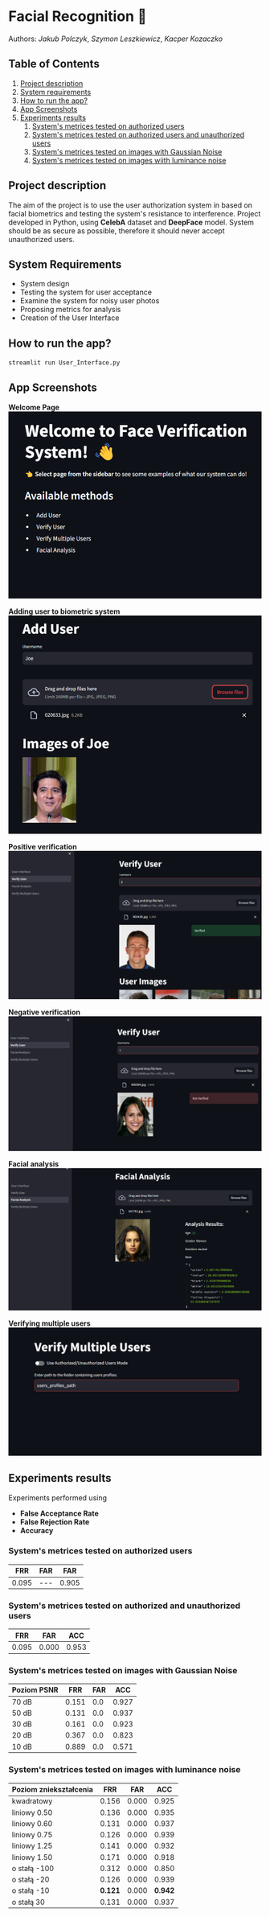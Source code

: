 
# Facial Recognition 👨
Authors: *Jakub Polczyk*, *Szymon Leszkiewicz*, *Kacper Kozaczko*

## Table of Contents
1. [Project description](#Project-description)
2. [System requirements](#System-requirements)
3. [How to run the app?](#How-to-run-the-app)
4. [App Screenshots](#App-Screenshots)
5. [Experiments results](#Experiments-results)
   1. [System's metrices tested on authorized users](#Systems-metrices-tested-on-authorized-users)
   2. [System's metrices tested on authorized users and unauthorized users](#Systems-metrices-tested-on-authorized-and-unauthorized-users)
   3. [System's metrices tested on images with Gaussian Noise](#Systems-metrices-tested-on-images-with-Gaussian-Noise)
   4. [System's metrices tested on images wiith luminance noise](#Systems-metrices-tested-on-images-with-luminance-noise)

## Project description
The aim of the project is to use the user authorization system in
based on facial biometrics and testing the system's resistance to interference. Project developed in Python, using **CelebA** dataset and **DeepFace** model. System should be as secure as possible, therefore it should never accept unauthorized users.

## System Requirements
- System design
- Testing the system for user acceptance
- Examine the system for noisy user photos
- Proposing metrics for analysis
- Creation of the User Interface

## How to run the app?
```python
streamlit run User_Interface.py
```

## App Screenshots
**Welcome Page**
![docs/welcome_page.png](docs/welcome_page.png)

**Adding user to biometric system**
![add_user.png](docs/add_user.png)

**Positive verification**
![docs/verify_user.png](docs/verify_user.png)

**Negative verification**
![negative_authorization.png](docs/negative_authorization.png)

**Facial analysis**
![docs/facial_analysis.png](docs/facial_analysis.png)

**Verifying multiple users**
![verify_multiple_users.png](docs/verify_multiple_users.png)

## Experiments results

Experiments performed using 
- **False Acceptance Rate**
- **False Rejection Rate**
- **Accuracy**

### System's metrices tested on authorized users
| **FRR**    | **FAR** |  **FAR** | 
| -------- |---------|------- |
| 0.095  | ---     | 0.905    |

### System's metrices tested on authorized and unauthorized users
| **FRR** | **FAR** | **ACC** |
| ------- | ------- | ------- |
| 0.095   | 0.000   | 0.953   |

### System's metrices tested on images with Gaussian Noise
| **Poziom PSNR** | **FRR** | **FAR** | **ACC** |
|---|---|---|---|
| 70 dB | 0.151 | 0.0 | 0.927 |
| 50 dB | 0.131 | 0.0 | 0.937 |
| 30 dB | 0.161 | 0.0 | 0.923 |
| 20 dB | 0.367 | 0.0 | 0.823 |
| 10 dB | 0.889 | 0.0 | 0.571 |

### System's metrices tested on images with luminance noise
| **Poziom zniekształcenia** | **FRR** | **FAR** | **ACC** |
| -------------------------- | ------- | ------- | ------- |
| kwadratowy                 | 0.156   | 0.000   | 0.925   |
| liniowy 0.50   | 0.136   | 0.000   | 0.935   |
| liniowy 0.60   | 0.131   | 0.000   | 0.937   |
| liniowy 0.75   | 0.126   | 0.000   | 0.939   |
| liniowy 1.25   | 0.141   | 0.000   | 0.932   |
| liniowy 1.50   | 0.171   | 0.000   | 0.918   |
| o stałą -100              | 0.312   | 0.000   | 0.850   |
| o stałą -20               | 0.126   | 0.000   | 0.939   |
| o stałą -10               | **0.121** | 0.000   | **0.942** |
| o stałą 30                | 0.131   | 0.000   | 0.937   |
